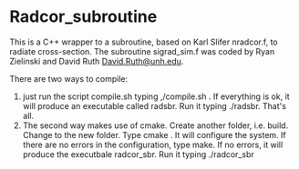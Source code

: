 # Radcor_subroutine

This is a C++ wrapper to a subroutine, based on Karl Slifer nradcor.f, to radiate cross-section. The subroutine sigrad_sim.f was coded by Ryan Zielinski
and David Ruth <David.Ruth@unh.edu>. 

There are two ways to compile: 
1. just run the script compile.sh typing ,/compile.sh . If everything is ok, it will produce an executable called radsbr. Run it typing ./radsbr. That's all.
2. The second way makes use of cmake. Create another folder, i.e. build. Change to the new folder. Type cmake <folder where the sources are located>. It will configure the system. If there are no errors in the configuration, type make. If no errors, it will produce the executbale radcor_sbr. Run it typing ./radcor_sbr
